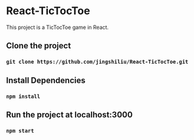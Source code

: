 # React-TicTocToe

This project is a TicTocToe game in React.

## Clone the project

### `git clone https://github.com/jingshiliu/React-TicTocToe.git`

## Install Dependencies

### `npm install`

## Run the project at localhost:3000

### `npm start`
